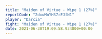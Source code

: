 ```yaml
---
title: "Maiden of Virtue - Wipe 1 (27%)"
reportCode: "2dxwMnYH37rFJfN1"
player: "Darcia"
fight: "Maiden of Virtue - Wipe 1 (27%)"
date: 2021-06-30T19:09:58.934000+00:00
---
```


